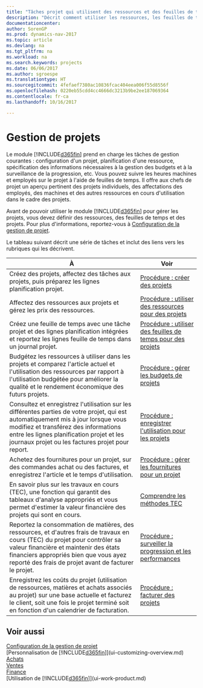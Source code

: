 ```yaml
---
title: "Tâches projet qui utilisent des ressources et des feuilles de temps"
description: "Décrit comment utiliser les ressources, les feuilles de temps et les projets pour la gestion des projets."
documentationcenter: 
author: SorenGP
ms.prod: dynamics-nav-2017
ms.topic: article
ms.devlang: na
ms.tgt_pltfrm: na
ms.workload: na
ms.search.keywords: projects
ms.date: 06/06/2017
ms.author: sgroespe
ms.translationtype: HT
ms.sourcegitcommit: 4fefaef7380ac10836fcac404eea006f55d8556f
ms.openlocfilehash: 0220eb55cdd4cc4666dc3213b9be2ee187069364
ms.contentlocale: fr-ca
ms.lasthandoff: 10/16/2017

---
```

# <a name="project-management"></a>Gestion de projets
Le module [!INCLUDE[d365fin](includes/d365fin_md.md)] prend en charge les tâches de gestion courantes : configuration d'un projet, planification d'une ressource, spécification des informations nécessaires à la gestion des budgets et à la surveillance de la progression, etc. Vous pouvez suivre les heures machines et employés sur le projet à l'aide de feuilles de temps. Il offre aux chefs de projet un aperçu pertinent des projets individuels, des affectations des employés, des machines et des autres ressources en cours d'utilisation dans le cadre des projets.

Avant de pouvoir utiliser le module [!INCLUDE[d365fin](includes/d365fin_md.md)] pour gérer les projets, vous devez définir des ressources, des feuilles de temps et des projets. Pour plus d'informations, reportez-vous à [Configuration de la gestion de projet](projects-setup-projects.md).  

Le tableau suivant décrit une série de tâches et inclut des liens vers les rubriques qui les décrivent.

| À | Voir |
| --- | --- |
| Créez des projets, affectez des tâches aux projets, puis préparez les lignes planification projet. |[Procédure : créer des projets](projects-how-create-jobs.md) |
| Affectez des ressources aux projets et gérez les prix des ressources. |[Procédure : utiliser des ressources pour des projets](projects-how-use-resources.md) |
| Créez une feuille de temps avec une tâche projet et des lignes planification intégrées et reportez les lignes feuille de temps dans un journal projet. |[Procédure : utiliser des feuilles de temps pour des projets](projects-how-use-time-sheets.md) |
| Budgétez les ressources à utiliser dans les projets et comparez l'article actuel et l'utilisation des ressources par rapport à l'utilisation budgétée pour améliorer la qualité et le rendement économique des futurs projets. |[Procédure : gérer les budgets de projets](projects-how-manage-budgets.md) |
| Consultez et enregistrez l'utilisation sur les différentes parties de votre projet, qui est automatiquement mis à jour lorsque vous modifiez et transférez des informations entre les lignes planification projet et les journaux projet ou les factures projet pour report. |[Procédure : enregistrer l'utilisation pour les projets](projects-how-record-job-usage.md) |
| Achetez des fournitures pour un projet, sur des commandes achat ou des factures, et enregistrez l'article et le temps d'utilisation. |[Procédure : gérer les fournitures pour un projet](projects-how-manage-project-supplies.md) |
| En savoir plus sur les travaux en cours (TEC), une fonction qui garantit des tableaux d'analyse appropriés et vous permet d'estimer la valeur financière des projets qui sont en cours. |[Comprendre les méthodes TEC](projects-understanding-wip.md) |
| Reportez la consommation de matières, des ressources, et d'autres frais de travaux en cours (TEC) du projet pour contrôler sa valeur financière et maintenir des états financiers appropriés bien que vous ayez reporté des frais de projet avant de facturer le projet. |[Procédure : surveiller la progression et les performances](projects-how-monitor-progress-performance.md) |
| Enregistrez les coûts du projet (utilisation de ressources, matières et achats associés au projet) sur une base actuelle et facturez le client, soit une fois le projet terminé soit en fonction d'un calendrier de facturation. |[Procédure : facturer des projets](projects-how-invoice-jobs.md) |

## <a name="see-also"></a>Voir aussi
[Configuration de la gestion de projet](projects-setup-projects.md)  
[Personnalisation de [!INCLUDE[d365fin](includes/d365fin_md.md)]](ui-customizing-overview.md)      
[Achats](purchasing-manage-purchasing.md)         
[Ventes](sales-manage-sales.md)    
[Finance](finance.md)  
[Utilisation de [!INCLUDE[d365fin](includes/d365fin_md.md)]](ui-work-product.md)  

